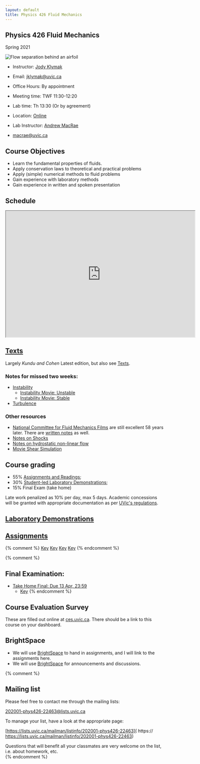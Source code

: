 ```yaml
---
layout: default
title: Physics 426 Fluid Mechanics
---
```


## Physics 426 Fluid Mechanics

Spring 2021

![Flow separation behind an airfoil](./figs/Flow_separation.jpg)

  - Instructor: [Jody Klymak](http://web.uvic.ca/~jklymak)
  - Email: [jklymak@uvic.ca](mailto:jklymak@uvic.ca)
  - Office Hours: By appointment
  - Meeting time:  TWF 11:30-12:20
  - Lab time:  Th 13:30 (Or by agreement)
  - Location:  [Online](https://bright.uvic.ca)

  - Lab Instructor: [Andrew MacRae](http://web.uvic.ca/~macrae/)
  - [macrae@uvic.ca](mailto:macrae@uvic.ca)

## Course Objectives ##

  - Learn the fundamental properties of fluids.
  - Apply conservation laws to theoretical and practical problems
  - Apply (simple) numerical methods to fluid problems
  - Gain experience with laboratory methods
  - Gain experience in written and spoken presentation

## Schedule
<iframe width="600px" height="400px" src="https://docs.google.com/spreadsheets/d/e/2PACX-1vTMr7py9j3zxk1-92FaLa66KbfZsjcRG2Ud7v-7aj54YW2yOMcWe6a3cy_h_XYnOP1yoFozGyxqFRSj/pubhtml?gid=0&amp;single=true&amp;widget=true&amp;headers=false"></iframe>

## [Texts](./Texts/)

Largely *Kundu and Cohen* Latest edition, but also see [Texts](./Texts/).  

### Notes for missed two weeks:

  - [Instability](./pdfs/Instability.pdf)
    - [Instability Movie: Unstable](./pdfs/ChanPar04.mov)
    - [Instability Movie: Stable](./pdfs/ChanPar05.mov)
  - [Turbulence](./pdfs/Turbulence.pdf)

### Other resources

  - [National Committee for Fluid Mechanics Films](http://web.mit.edu/hml/ncfmf.html) are still excellent 58 years later.
  There are [written notes](http://web.mit.edu/hml/notes.html) as well.
  - [Notes on Shocks](./pdfs/PrattSec1.3_11445.pdf)
  - [Notes on hydrostatic non-linear flow](./pdfs/Baines2.3.pdf)
  - [Movie Shear Simulation]('./')

## Course grading

  - 55% [Assignments and Readings](./Assignments/);
  - 30% [Student-led Laboratory Demonstrations](./Labs/);
  - 15% Final Exam (take home)

Late work penalized as 10% per day, max 5 days.  Academic concessions will be granted
with appropriate documentation as per [UVic's regulations](https://www.uvic.ca/registrar/students/appeals/acad-concession/index.php).

## [Laboratory Demonstrations](./Labs/)

## [Assignments](./Assignments/)

{% comment %}
[Key](./Assignments/Assignment1Key.pdf)
[Key](./Assignments/Assignment2Key.pdf)
[Key](./Assignments/Assignment3Key.pdf)
[Key](./Assignments/Assignment4Foil.pdf)
{% endcomment %}

{% comment %}
## Final Examination:

- [Take Home Final: Due 13 Apr, 23:59](./Assignments/TakeHome2018.pdf)
  - [Key](./Assignments/TakeHome2018.pdf)
{% endcomment %}

## Course Evaluation Survey

These are filled out online at [ces.uvic.ca](http://ces.uvic.ca).  There should be a link to this course on your dashboard.

## BrightSpace

- We will use [BrightSpace](https://bright.uvic.ca) to hand in assignments, and I will link to the assignments here.
- We will use [BrightSpace](https://bright.uvic.ca) for announcements and discussions.  

{% comment %}

## Mailing list

Please feel free to contact me through the mailing lists:

[202001-phys426-22463@lists.uvic.ca](mailto:202001-phys426-22463@lists.uvic.ca)

To manage your list, have a look at the appropriate page:

[https://lists.uvic.ca/mailman/listinfo/202001-phys426-22463](  https:// https://lists.uvic.ca/mailman/listinfo/202001-phys426-22463)

Questions that will benefit all your classmates are very welcome on
the list, i.e. about homework, etc.  
{% endcomment %}
